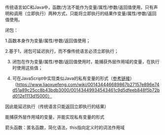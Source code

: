 传统语言如C和Java中，函数/方法不能作为变量/属性/参数/返回值使用，只有声明和调用（立即执行）两种方式，只能将立即执行的结果作变量/属性/参数/返回值使用。

闭包：

1.函数本身作为变量/属性/参数/返回值使用；

2.基于1，闭包可延迟执行，而不像传统语言必须立即执行；

3. 闭包在作为变量/属性/参数/返回值使用时，能捕获外层作用域的变量，在执行时使用这些值；

4. 可在JavaScript中实现类似Java的私有变量的形式（[参考链接](https://www.liaoxuefeng.com/wiki/001434446689867b27157e896e74d51a89c25cc8b43bdb3000/00143449934543461c9d5dfeeb848f5b72bd012e1113d15000)）（https://www.liaoxuefeng.com/wiki/001434446689867b27157e896e74d51a89c25cc8b43bdb3000/00143449934543461c9d5dfeeb848f5b72bd012e1113d15000）



因此能延迟执行（传统语言只能返回立即执行的结果）

能捕获外层作用域的变量，并能实现私有变量的形式

箭头函数：匿名函数，简化语法，this指向定义时的词法作用域

